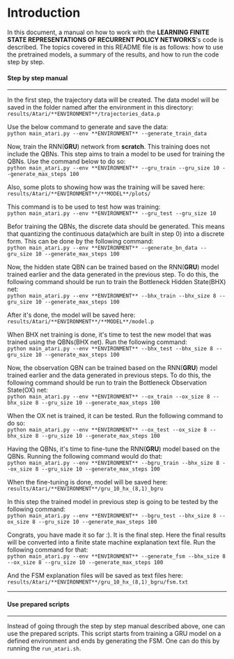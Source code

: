 # Introduction
In this document, a manual on how to work with the **LEARNING FINITE STATE REPRESENTATIONS OF RECURRENT POLICY NETWORKS**'s code is described. The topics covered in this README file is as follows: how to use the pretrained models, a summary of the results, and how to run the code step by step.


#### Step by step manual
---
In the first step, the trajectory data will be created. The data model will be saved in the folder named after the environment in this directory: <br/>`results/Atari/**ENVIRONMENT**/trajectories_data.p`

Use the below command to generate and save the data:
<br/>`python main_atari.py --env **ENVIRONMENT** --generate_train_data`

Now, train the RNN(**GRU**) network from **scratch**. This training does not include the QBNs. This step aims to train a model to be used for training the QBNs.
Use the command below to do so:
<br/>`python main_atari.py --env **ENVIRONMENT** --gru_train --gru_size 10 --generate_max_steps 100`

Also, some plots to showing how was the training will be saved here:<br />`results/Atari/**ENVIRONMENT**/**MODEL**/plots/`

This command is to be used to test how was training:
<br/>`python main_atari.py --env **ENVIRONMENT** --gru_test --gru_size 10`

Befor training the QBNs, the discrete data should be generated. This means that quantizing the continuous data(which are built in step 0) into a discrete form. This can be done by the following command:
<br/>`python main_atari.py --env **ENVIRONMENT** --generate_bn_data --gru_size 10 --generate_max_steps 100`

Now, the hidden state QBN can be trained based on the RNN(**GRU**) model trained earlier and the data generated in the previous step. To do this, the following command should be run to train the Bottleneck Hidden State(BHX) net:
<br/>`python main_atari.py --env **ENVIRONMENT** --bhx_train --bhx_size 8 --gru_size 10 --generate_max_steps 100`

After it's done, the model will be saved here:<br/>`results/Atari/**ENVIRONMENT**/**MODEL**/model.p`

When BHX net training is done, it's time to test the new model that was trained using the QBNs(BHX net). Run the following command:<br/>
`python main_atari.py --env **ENVIRONMENT** --bhx_test --bhx_size 8 --gru_size 10 --generate_max_steps 100`

Now, the observation QBN can be trained based on the RNN(**GRU**) model trained earlier and the data generated in previous steps. To do this, the following command should be run to train the Bottleneck Observation State(OX) net:<br/>
`python main_atari.py --env **ENVIRONMENT** --ox_train --ox_size 8 --bhx_size 8 --gru_size 10 --generate_max_steps 100`

When the OX net is trained, it can be tested. Run the following command to do so:<br/>
`python main_atari.py --env **ENVIRONMENT** --ox_test --ox_size 8 --bhx_size 8 --gru_size 10 --generate_max_steps 100`

Having the QBNs, it's time to fine-tune the RNN(**GRU**) model based on the QBNs. Running the following command would do that:<br/>
`python main_atari.py --env **ENVIRONMENT** --bgru_train --bhx_size 8 --ox_size 8 --gru_size 10 --generate_max_steps 100`

When the fine-tuning is done, model will be saved here:<br/> `results/Atari/**ENVIRONMENT**/gru_10_hx_(8,1)_bgru`

In this step the trained model in previous step is going to be tested by the following command:<br/>
`python main_atari.py --env **ENVIRONMENT** --bgru_test --bhx_size 8 --ox_size 8 --gru_size 10 --generate_max_steps 100`

Congrats, you have made it so far :). It is the final step. Here the final results will be converted into a finite state machine explanation text file. Run the following command for that:<br/>
`python main_atari.py --env **ENVIRONMENT** --generate_fsm --bhx_size 8 --ox_size 8 --gru_size 10 --generate_max_steps 100`

And the FSM explanation files will be saved as text files here:<br/>`results/Atari/**ENVIRONMENT**/gru_10_hx_(8,1)_bgru/fsm.txt`

---
#### Use prepared scripts
---
Instead of going through the step by step manual described above, one can use the prepared scripts. This script starts from training a GRU model on a defined environment and ends by generating the FSM. One can do this by running the `run_atari.sh`. 
